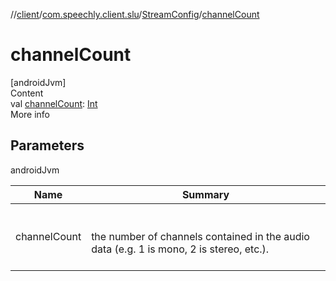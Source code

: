 //[client](../../index.md)/[com.speechly.client.slu](../index.md)/[StreamConfig](index.md)/[channelCount](channel-count.md)



# channelCount  
[androidJvm]  
Content  
val [channelCount](channel-count.md): [Int](https://kotlinlang.org/api/latest/jvm/stdlib/kotlin/-int/index.html)  
More info  


## Parameters  
  
androidJvm  
  
|  Name|  Summary| 
|---|---|
| <a name="com.speechly.client.slu/StreamConfig/channelCount/#/PointingToDeclaration/"></a>channelCount| <a name="com.speechly.client.slu/StreamConfig/channelCount/#/PointingToDeclaration/"></a><br><br>the number of channels contained in the audio data (e.g. 1 is mono, 2 is stereo, etc.).<br><br>
  
  



